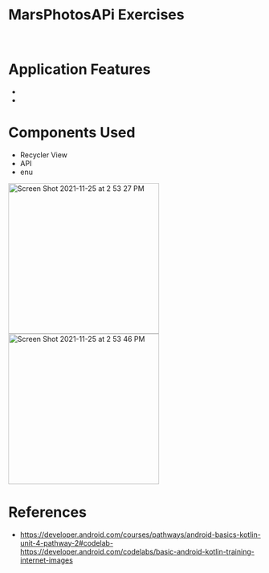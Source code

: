 # MarsPhotosAPi Exercises 
<br />


# Application Features

- 
- 


# Components Used

- Recycler View
- API
- enu


<img width="300" alt="Screen Shot 2021-11-25 at 2 53 27 PM" src="https://user-images.githubusercontent.com/92260200/143438837-5995f6f6-a4e7-4014-b304-6ef4221c1cd1.png">
<img width="300" alt="Screen Shot 2021-11-25 at 2 53 46 PM" src="https://user-images.githubusercontent.com/92260200/143438864-0aa68bc6-c665-4e99-8df7-0467c1f81d7a.png">




# References

- https://developer.android.com/courses/pathways/android-basics-kotlin-unit-4-pathway-2#codelab-https://developer.android.com/codelabs/basic-android-kotlin-training-internet-images




